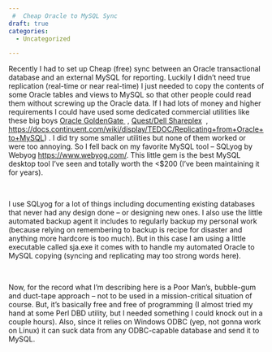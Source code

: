 ```yaml
---
 #  Cheap Oracle to MySQL Sync
draft: true
categories:
  - Uncategorized

---
```

Recently I had to set up Cheap (free) sync between an Oracle transactional database and an external MySQL for reporting. Luckily I didn&#8217;t need true replication (real-time or near real-time) I just needed to copy the contents of some Oracle tables and views to MySQL so that other people could read them without screwing up the Oracle data. If I had lots of money and higher requirements I could have used some dedicated commercial utilities like these big boys <a href="http://www.oracle.com/technetwork/middleware/goldengate/overview/index.html" target="_blank">Oracle GoldenGate </a> , <a href="http://www.quest.com/shareplex-for-oracle/ " target="_blank">Quest/Dell Shareplex</a>  , https://docs.continuent.com/wiki/display/TEDOC/Replicating+from+Oracle+to+MySQL) . I did try some smaller utilities but none of them worked or were too annoying. So I fell back on my favorite MySQL tool – SQLyog by Webyog https://www.webyog.com/. This little gem is the best MySQL desktop tool I’ve seen and totally worth the <$200 (I’ve been maintaining it for years).

&nbsp;

I use SQLyog for a lot of things including documenting existing databases that never had any design done – or designing new ones. I also use the little automated backup agent it includes to regularly backup my personal work (because relying on remembering to backup is recipe for disaster and anything more hardcore is too much). But in this case I am using a little executable called sja.exe it comes with to handle my automated Oracle to MySQL copying (syncing and replicating may too strong words here).

&nbsp;

Now, for the record what I’m describing here is a Poor Man’s, bubble-gum and duct-tape approach – not to be used in a mission-critical situation of course. But, it’s basically free and free of programming (I almost tried my hand at some Perl DBD utility, but I needed something I could knock out in a couple hours). Also, since it relies on Windows ODBC (yep, not gonna work on Linux) it can suck data from any ODBC-capable database and send it to MySQL.

&nbsp;